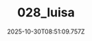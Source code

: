 ---
title: "028_luisa"
description: ""
image: "/uploads/photos/1761814269747-028_luisa.webp"
thumbnail: "/uploads/photos/1761814269747-028_luisa-thumb.webp"
width: 4000
height: 6000
featured: false
date: 2025-10-30T08:51:09.757Z
order: 0
---